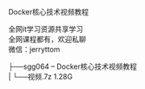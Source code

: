 Docker核心技术视频教程

全网it学习资源共享学习<br>全网课程都有，欢迎私聊<br>微信：jerryttom<br>

├──sgg064 – Docker核心技术视频教程<br> | └──视频.7z 1.28G